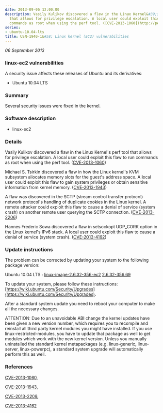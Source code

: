 ```yaml
---
date: 2013-09-06 12:00:00
description: Vasily Kulikov discovered a flaw in the Linux Kernel&#39;s perf tool
  that allows for privilege escalation. A local user could exploit this flaw to run
  commands as root when using the perf tool. ([CVE-2013-1060](http://people.ubuntu.com/~ubuntu-security/cve/CVE-2013-1060))
series:
- ubuntu-10.04-lts
title: USN-1940-1&#58; Linux kernel (EC2) vulnerabilities
---
```


*06 September 2013*

### linux-ec2 vulnerabilities

A security issue affects these releases of Ubuntu and its derivatives:

* Ubuntu 10.04 LTS

### Summary

Several security issues were fixed in the kernel. 

### Software description

* linux-ec2 

### Details

Vasily Kulikov discovered a flaw in the Linux Kernel&#39;s perf tool that allows for privilege escalation. A local user could exploit this flaw to run commands as root when using the perf tool. ([CVE-2013-1060](http://people.ubuntu.com/~ubuntu-security/cve/CVE-2013-1060))

Michael S. Tsirkin discovered a flaw in how the Linux kernel&#39;s KVM subsystem allocates memory slots for the guest&#39;s address space. A local user could exploit this flaw to gain system privileges or obtain sensitive information from kernel memory. ([CVE-2013-1943](http://people.ubuntu.com/~ubuntu-security/cve/CVE-2013-1943))

A flaw was discovered in the SCTP (stream control transfer protocol) network protocol&#39;s handling of duplicate cookies in the Linux kernel. A remote attacker could exploit this flaw to cause a denial of service (system crash) on another remote user querying the SCTP connection. ([CVE-2013-2206](http://people.ubuntu.com/~ubuntu-security/cve/CVE-2013-2206))

Hannes Frederic Sowa discovered a flaw in setsockopt UDP_CORK option in the Linux kernel&#39;s IPv6 stack. A local user could exploit this flaw to cause a denial of service (system crash). ([CVE-2013-4162](http://people.ubuntu.com/~ubuntu-security/cve/CVE-2013-4162)) 

### Update instructions

The problem can be corrected by updating your system to the following package version:

Ubuntu 10.04 LTS
 : [linux-image-2.6.32-356-ec2](https://launchpad.net/ubuntu/+source/linux-ec2) <span> [2.6.32-356.69](https://launchpad.net/ubuntu/+source/linux-ec2/2.6.32-356.69) </span> 

To update your system, please follow these instructions: [https://wiki.ubuntu.com/Security/Upgrades](https://wiki.ubuntu.com/Security/Upgrades).

After a standard system update you need to reboot your computer to make all the necessary changes.

ATTENTION: Due to an unavoidable ABI change the kernel updates have been given a new version number, which requires you to recompile and reinstall all third party kernel modules you might have installed. If you use linux-restricted-modules, you have to update that package as well to get modules which work with the new kernel version. Unless you manually uninstalled the standard kernel metapackages (e.g. linux-generic, linux-server, linux-powerpc), a standard system upgrade will automatically perform this as well. 

### References

 
 [CVE-2013-1060](http://people.ubuntu.com/~ubuntu-security/cve/CVE-2013-1060), 

 [CVE-2013-1943](http://people.ubuntu.com/~ubuntu-security/cve/CVE-2013-1943), 

 [CVE-2013-2206](http://people.ubuntu.com/~ubuntu-security/cve/CVE-2013-2206), 

 [CVE-2013-4162](http://people.ubuntu.com/~ubuntu-security/cve/CVE-2013-4162)